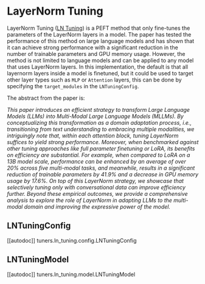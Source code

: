 <!--Copyright 2024 The HuggingFace Team. All rights reserved.

Licensed under the Apache License, Version 2.0 (the "License"); you may not use this file except in compliance with
the License. You may obtain a copy of the License at

http://www.apache.org/licenses/LICENSE-2.0

Unless required by applicable law or agreed to in writing, software distributed under the License is distributed on
an "AS IS" BASIS, WITHOUT WARRANTIES OR CONDITIONS OF ANY KIND, either express or implied. See the License for the
specific language governing permissions and limitations under the License.

⚠️ Note that this file is in Markdown but contain specific syntax for our doc-builder (similar to MDX) that may not be
rendered properly in your Markdown viewer.

-->

# LayerNorm Tuning

LayerNorm Tuning ([LN Tuning](https://huggingface.co/papers/2312.11420)) is a PEFT method that only fine-tunes the parameters of the LayerNorm layers in a model.
The paper has tested the performance of this method on large language models and has shown that it can achieve strong performance with a significant reduction in the number of trainable parameters and GPU memory usage.
However, the method is not limited to language models and can be applied to any model that uses LayerNorm layers.
In this implementation, the default is that all layernorm layers inside a model is finetuned, but it could be used to target other layer types such as `MLP` or `Attention` layers, this can be done by specifying the `target_modules` in the `LNTuningConfig`.

The abstract from the paper is:

*This paper introduces an efficient strategy to transform Large Language Models (LLMs) into Multi-Modal Large Language Models (MLLMs). By conceptualizing this transformation as a domain adaptation process, i.e., transitioning from text understanding to embracing multiple modalities, we intriguingly note that, within each attention block, tuning LayerNorm suffices to yield strong performance. Moreover, when benchmarked against other tuning approaches like full parameter finetuning or LoRA, its benefits on efficiency are substantial. For example, when compared to LoRA on a 13B model scale, performance can be enhanced by an average of over 20% across five multi-modal tasks, and meanwhile, results in a significant reduction of trainable parameters by 41.9% and a decrease in GPU memory usage by 17.6%. On top of this LayerNorm strategy, we showcase that selectively tuning only with conversational data can improve efficiency further. Beyond these empirical outcomes, we provide a comprehensive analysis to explore the role of LayerNorm in adapting LLMs to the multi-modal domain and improving the expressive power of the model.*

## LNTuningConfig

[[autodoc]] tuners.ln_tuning.config.LNTuningConfig

## LNTuningModel

[[autodoc]] tuners.ln_tuning.model.LNTuningModel